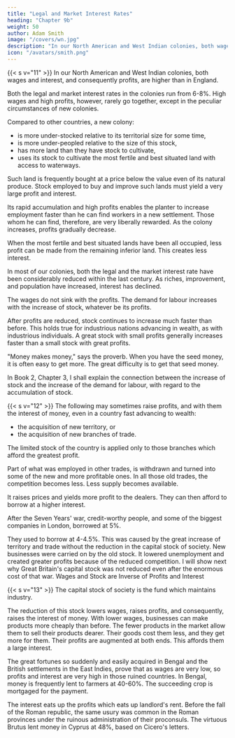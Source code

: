 ```yaml
---
title: "Legal and Market Interest Rates"
heading: "Chapter 9b"
weight: 50
author: Adam Smith
image: "/covers/wn.jpg"
description: "In our North American and West Indian colonies, both wages and interest, and consequently profits, are higher than in England."
icon: "/avatars/smith.png"
---
```




{{< s v="11" >}} In our North American and West Indian colonies, both wages and interest, and consequently profits, are higher than in England.

Both the legal and market interest rates in the colonies run from 6-8%.
High wages and high profits, however, rarely go together, except in the peculiar circumstances of new colonies.

Compared to other countries, a new colony:
- is more under-stocked relative to its territorial size for some time,
- is more under-peopled relative to the size of this stock,
- has more land than they have stock to cultivate,
- uses its stock to cultivate the most fertile and best situated land with access to waterways.

Such land is frequently bought at a price below the value even of its natural produce. Stock employed to buy and improve such lands must yield a very large profit and interest.

Its rapid accumulation and high profits enables the planter to increase employment faster than he can find workers in a new settlement.
Those whom he can find, therefore, are very liberally rewarded.
As the colony increases, profits gradually decrease.

When the most fertile and best situated lands have been all occupied, less profit can be made from the remaining inferior land.
This creates less interest.

In most of our colonies, both the legal and the market interest rate have been considerably reduced within the last century.
As riches, improvement, and population have increased, interest has declined.

The wages do not sink with the profits.
The demand for labour increases with the increase of stock, whatever be its profits.

After profits are reduced, stock continues to increase much faster than before.
This holds true for industrious nations advancing in wealth, as with industrious individuals.
A great stock with small profits generally increases faster than a small stock with great profits.

"Money makes money," says the proverb.
When you have the seed money, it is often easy to get more.
The great difficulty is to get that seed money.

In Book 2, Chapter 3, I shall explain the connection between the increase of stock and the increase of the demand for labour, with regard to the accumulation of stock.


{{< s v="12" >}} The following may sometimes raise profits, and with them the interest of money, even in a country fast advancing to wealth:
- the acquisition of new territory, or
- the acquisition of new branches of trade.

The limited stock of the country is applied only to those branches which afford the greatest profit.

Part of what was employed in other trades, is withdrawn and turned into some of the new and more profitable ones.
In all those old trades, the competition becomes less.
Less supply becomes available.

It raises prices and yields more profit to the dealers.
They can then afford to borrow at a higher interest.

After the Seven Years' war, credit-worthy people, and some of the biggest companies in London, borrowed at 5%.

They used to borrow at 4-4.5%.
This was caused by the great increase of territory and trade without the reduction in the capital stock of society.
New businesses were carried on by the old stock.
It lowered unemployment and created greater profits because of the reduced competition.
I will show next why Great Britain's capital stock was not reduced even after the enormous cost of that war.
Wages and Stock are Inverse of Profits and Interest


{{< s v="13" >}} The capital stock of society is the fund which maintains industry.

The reduction of this stock lowers wages, raises profits, and consequently, raises the interest of money.
With lower wages, businesses can make products more cheaply than before.
The fewer products in the market allow them to sell their products dearer.
Their goods cost them less, and they get more for them.
Their profits are augmented at both ends.
This affords them a large interest.

The great fortunes so suddenly and easily acquired in Bengal and the British settlements in the East Indies, prove that as wages are very low, so profits and interest are very high in those ruined countries.
In Bengal, money is frequently lent to farmers at 40-60%.
The succeeding crop is mortgaged for the payment.

The interest eats up the profits which eats up landlord's rent.
Before the fall of the Roman republic, the same usury was common in the Roman provinces under the ruinous administration of their proconsuls.
The virtuous Brutus lent money in Cyprus at 48%, based on Cicero's letters.
